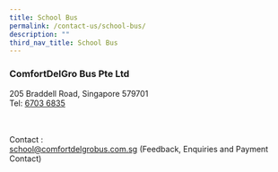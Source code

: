 ```yaml
---
title: School Bus
permalink: /contact-us/school-bus/
description: ""
third_nav_title: School Bus
---
```

### ComfortDelGro Bus Pte Ltd

205 Braddell Road, Singapore 579701
<br>Tel: [6703 6835](tel:67036835)

<br><br>Contact : <br>
[school@comfortdelgrobus.com.sg](mailto:school@comfortdelgrobus.com.sg) (Feedback, Enquiries and Payment Contact)<br>